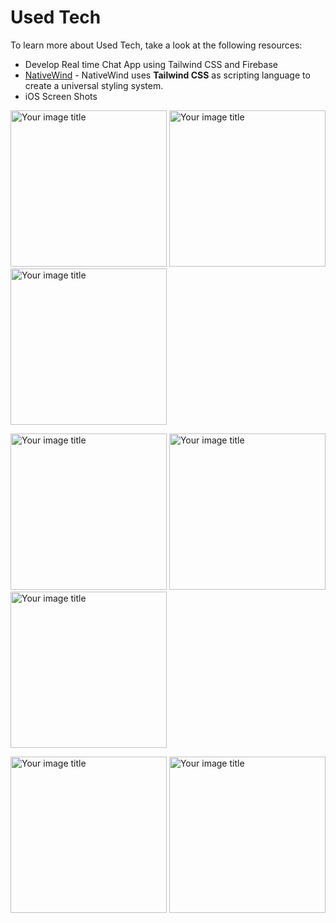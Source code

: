 # Used Tech

To learn more about Used Tech, take a look at the following resources:

- Develop Real time Chat App using Tailwind CSS and Firebase
- [NativeWind](https://www.nativewind.dev/quick-starts/react-native-cli) - NativeWind uses **Tailwind CSS** as scripting language to create a universal styling system.
- iOS Screen Shots
<p float="center">
<img src="https://raw.githubusercontent.com/DevJethava/RNPractice/master/src/ChatApp/assets/screenshots/1.png" alt="Your image title" width="250"/>
<img src="https://raw.githubusercontent.com/DevJethava/RNPractice/master/src/ChatApp/assets/screenshots/2.png" alt="Your image title" width="250"/>
<img src="https://raw.githubusercontent.com/DevJethava/RNPractice/master/src/ChatApp/assets/screenshots/3.png" alt="Your image title" width="250"/>
</p>
<p float="center">
<img src="https://raw.githubusercontent.com/DevJethava/RNPractice/master/src/ChatApp/assets/screenshots/4.png" alt="Your image title" width="250"/>
<img src="https://raw.githubusercontent.com/DevJethava/RNPractice/master/src/ChatApp/assets/screenshots/5.png" alt="Your image title" width="250"/>
<img src="https://raw.githubusercontent.com/DevJethava/RNPractice/master/src/ChatApp/assets/screenshots/6.png" alt="Your image title" width="250"/>
</p>

<p float="center">
<img src="https://raw.githubusercontent.com/DevJethava/RNPractice/master/src/ChatApp/assets/screenshots/7.png" alt="Your image title" width="250"/>
<img src="https://raw.githubusercontent.com/DevJethava/RNPractice/master/src/ChatApp/assets/screenshots/7.png" alt="Your image title" width="250"/>
</p>
